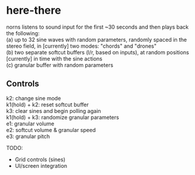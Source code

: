 # here-there
norns listens to sound input for the first ~30 seconds and then plays back the following:    
 (a) up to 32 sine waves with random parameters, randomly spaced in the stereo field, in [currently] two modes: "chords" and "drones"     
 (b) two separate softcut buffers (l/r, based on inputs), at random positions [currently] in time with the sine actions   
 (c) granular buffer with random parameters   
   
## Controls   
k2: change sine mode  
k1(hold) + k2: reset softcut buffer   
k3: clear sines and begin polling again  
k1(hold) + k3: randomize granular parameters  
e1: granular volume      
e2: softcut volume & granular speed   
e3: granular pitch     

TODO:   
- Grid controls (sines)  
- UI/screen integration   
